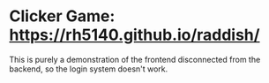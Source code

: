 # Clicker Game: https://rh5140.github.io/raddish/
This is purely a demonstration of the frontend disconnected from the backend, so the login system doesn't work.
